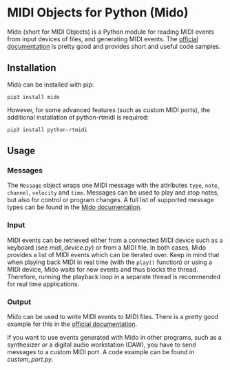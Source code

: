 # MIDI Objects for Python (Mido)

Mido (short for MIDI Objects) is a Python module for reading MIDI events from input devices of files, and generating MIDI events.
The [official documentation](https://mido.readthedocs.io/en/latest/) is pretty good and provides short and useful code samples.

## Installation

Mido can be installed with pip:

```
pip3 install mido
```

However, for some advanced features (such as custom MIDI ports), the additional installation of python-rtmidi is required:

```
pip3 install python-rtmidi
```

## Usage

### Messages

The `Message` object wraps one MIDI message with the attributes `type`, `note`, `channel`, `velocity` and `time`.
Messages can be used to play and stop notes, but also for control or program changes.
A full list of supported message types can be found in the [Mido documentation](https://mido.readthedocs.io/en/latest/message_types.html).

### Input

MIDI events can be retrieved either from a connected MIDI device such as a keyboard (see *midi_device.py*) or from a MIDI file.
In both cases, Mido provides a list of MIDI events which can be iterated over.
Keep in mind that when playing back MIDI in real time (with the `play()` function) or using a MIDI device, Mido waits for new events and thus blocks the thread.
Therefore, running the playback loop in a separate thread is recommended for real time applications.

### Output

Mido can be used to write MIDI events to MIDI files.
There is a pretty good example for this in the [official documentation](https://mido.readthedocs.io/en/latest/midi_files.html).

If you want to use events generated with Mido in other programs, such as a synthesizer or a digital audio workstation (DAW), you have to send messages to a custom MIDI port.
A code example can be found in *custom_port.py*.
